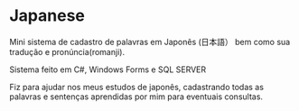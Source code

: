 # Japanese

Mini sistema de cadastro de palavras em Japonês (日本語） bem como sua tradução e pronúncia(romanji).

Sistema feito em C#, Windows Forms e SQL SERVER

Fiz para ajudar nos meus estudos de japonês, cadastrando todas as palavras e sentenças aprendidas por mim para eventuais consultas.

